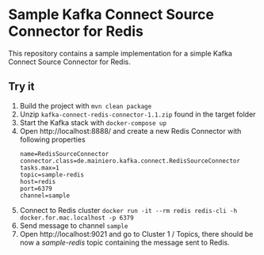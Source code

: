 # Sample Kafka Connect Source Connector for Redis

This repository contains a sample implementation for a simple Kafka Connect Source Connector for Redis. 

## Try it

1. Build the project with `mvn clean package`
1. Unzip `kafka-connect-redis-connector-1.1.zip` found in the target folder
1. Start the Kafka stack with `docker-compose up`
1. Open http://localhost:8888/ and create a new Redis Connector with following properties
    ```properties
    name=RedisSourceConnector
    connector.class=de.mainiero.kafka.connect.RedisSourceConnector
    tasks.max=1
    topic=sample-redis
    host=redis
    port=6379
    channel=sample
    ```
1. Connect to Redis cluster `docker run -it --rm redis redis-cli -h docker.for.mac.localhost -p 6379`
1. Send message to channel `sample`
1. Open http://localhost:9021 and go to Cluster 1 / Topics, there should be now a *sample-redis* topic containing the message sent to Redis.
                             
